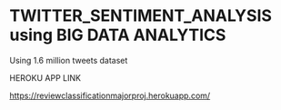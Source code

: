 # TWITTER_SENTIMENT_ANALYSIS using BIG DATA ANALYTICS
 Using 1.6 million tweets dataset
 
 
 HEROKU APP LINK
 
 https://reviewclassificationmajorproj.herokuapp.com/
